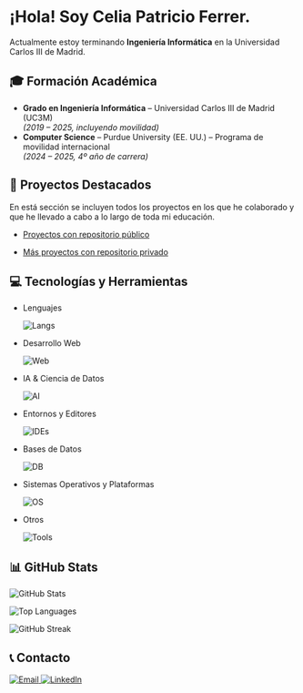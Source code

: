 # ¡Hola! Soy Celia Patricio Ferrer.

Actualmente estoy terminando **Ingeniería Informática** en la Universidad Carlos III de Madrid.


## 🎓 Formación Académica

- **Grado en Ingeniería Informática** – Universidad Carlos III de Madrid (UC3M)  
  *(2019 – 2025, incluyendo movilidad)*  
- **Computer Science** – Purdue University (EE. UU.) – Programa de movilidad internacional  
  *(2024 – 2025, 4º año de carrera)*


## 📍 Proyectos Destacados

En está sección se incluyen todos los proyectos en los que he colaborado y que he llevado a cabo a lo largo de toda mi educación.

- [Proyectos con repositorio público](proyectos_publicos.md)

- [Más proyectos con repositorio privado](proyectos_privados.md)


## 💻 Tecnologías y Herramientas

- Lenguajes
    
    ![Langs](https://skillicons.dev/icons?i=c,cpp,python,java,js,php,r,bash)

- Desarrollo Web
    
    ![Web](https://skillicons.dev/icons?i=html,css,jquery,nodejs,npm)

- IA & Ciencia de Datos
    
    ![AI](https://skillicons.dev/icons?i=pytorch,tensorflow,scikit-learn)

- Entornos y Editores
    
    ![IDEs](https://skillicons.dev/icons?i=vscode,pycharm,clion,anaconda)

- Bases de Datos
    
    ![DB](https://skillicons.dev/icons?i=mysql,sqlite)

- Sistemas Operativos y Plataformas
    
    ![OS](https://skillicons.dev/icons?i=apple,linux,ubuntu,windows,raspberrypi)

- Otros
    
    ![Tools](https://skillicons.dev/icons?i=git,github,figma,discord)


## 📊 GitHub Stats

![GitHub Stats](https://github-readme-stats.vercel.app/api?username=celiapatricio&show_icons=true&theme=material-palenight&count_private=true)

![Top Languages](https://github-readme-stats.vercel.app/api/top-langs/?username=celiapatricio&layout=donut&langs_count=20&hide_progress=false&count_private=true&show_icons=true&hide=jupyter%20notebook&theme=material-palenight)

![GitHub Streak](https://streak-stats.demolab.com?user=celiapatricio&theme=material-palenight)


## 📞 Contacto

<p>
    <a href="mailto:cpatricioferrer@gmail.com">
        <img src="https://img.shields.io/badge/Email-D14836?style=for-the-badge&logo=gmail&logoColor=white" alt="Email" />
    </a>
    <a href="https://www.linkedin.com/in/tu-usuario-linkedin" target="_blank">
        <img src="https://img.shields.io/badge/LinkedIn-0077B5?style=for-the-badge&logo=linkedin&logoColor=white" alt="LinkedIn" />
    </a>
</p>

